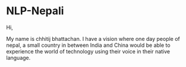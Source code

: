 # NLP-Nepali

Hi,

My name is chhitij bhattachan. I have a vision where one day people of nepal, a small country in between India and China would be able to experience the world of technology using their voice in their native language.

